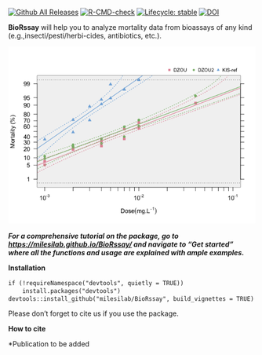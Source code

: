 <!-- badges: start -->

[![Github All
Releases](https://img.shields.io/github/downloads/milesilab/BioRssay/total.svg)]()
[![R-CMD-check](https://github.com/milesilab/BioRssay/workflows/R-CMD-check/badge.svg)](https://github.com/milesilab/BioRssay/actions)
[![Lifecycle:
stable](https://img.shields.io/badge/lifecycle-stable-brightgreen.svg)](https://www.tidyverse.org/lifecycle/#stable)
[![DOI](https://zenodo.org/badge/377436359.svg)](https://zenodo.org/badge/latestdoi/377436359)
<!-- badges: end -->

**BioRssay** will help you to analyze mortality data from bioassays of
any kind (e.g.,insecti/pesti/herbi-cides, antibiotics, etc.).

![](unnamed-chunk-1-1.png)

***For a comprehensive tutorial on the package, go to
<https://milesilab.github.io/BioRssay/> and navigate to “Get started”
where all the functions and usage are explained with ample examples.***

**Installation**

    if (!requireNamespace("devtools", quietly = TRUE)) 
        install.packages("devtools") 
    devtools::install_github("milesilab/BioRssay", build_vignettes = TRUE)

Please don’t forget to cite us if you use the package.

**How to cite**

\*Publication to be added
